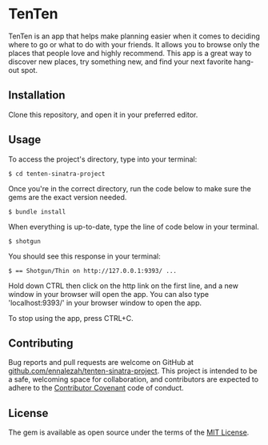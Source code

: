 # TenTen

TenTen is an app that helps make planning easier when it comes to deciding where to go or what to do with your friends. It allows you to browse only the places that people love and highly recommend. This app is a great way to discover new places, try something new, and find your next favorite hang-out spot.

## Installation

Clone this repository, and open it in your preferred editor.

## Usage

To access the project's directory, type into your terminal:

```$ cd tenten-sinatra-project ```

Once you're in the correct directory, run the code below to make sure the gems are the exact version needed.

```$ bundle install ```

When everything is up-to-date, type the line of code below in your terminal.

```$ shotgun ```

You should see this response in your terminal:

```$ == Shotgun/Thin on http://127.0.0.1:9393/ ... ```

Hold down CTRL then click on the http link on the first line, and a new window in your browser will open the app. You can also type 'localhost:9393/' in your browser window to open the app.

To stop using the app, press CTRL+C.

## Contributing

Bug reports and pull requests are welcome on GitHub at [github.com/ennalezah/tenten-sinatra-project](https://github.com/ennalezah/tenten-sinatra-project). This project is intended to be a safe, welcoming space for collaboration, and contributors are expected to adhere to the [Contributor Covenant](http://contributor-covenant.org) code of conduct.

## License

The gem is available as open source under the terms of the [MIT License](https://opensource.org/licenses/MIT).
